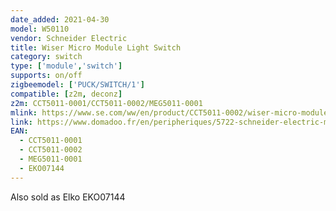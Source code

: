 ```yaml
---
date_added: 2021-04-30
model: W50110
vendor: Schneider Electric 
title: Wiser Micro Module Light Switch
category: switch
type: ['module','switch']
supports: on/off
zigbeemodel: ['PUCK/SWITCH/1']
compatible: [z2m, deconz]
z2m: CCT5011-0001/CCT5011-0002/MEG5011-0001
mlink: https://www.se.com/ww/en/product/CCT5011-0002/wiser-micro-module-light-switch/
link: https://www.domadoo.fr/en/peripheriques/5722-schneider-electric-micromodule-interrupteur-eclairage-connecte-zigbee-30-wiser-3606481048172.html
EAN:
  - CCT5011-0001
  - CCT5011-0002
  - MEG5011-0001
  - EKO07144
---
```

Also sold as Elko EKO07144

